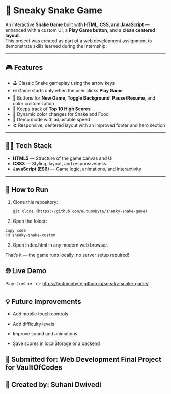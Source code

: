 # 🐍 Sneaky Snake Game 

An interactive **Snake Game** built with **HTML, CSS, and JavaScript** — enhanced with a custom UI, a **Play Game button**, and a **clean centered layout**.  
This project was created as part of a web development assignment to demonstrate skills learned during the internship.

---

## 🎮 Features

- 🕹️ Classic Snake gameplay using the arrow keys  
- ⏯️ Game starts only when the user clicks **Play Game**  
- 🧭 Buttons for **New Game**, **Toggle Background**, **Pause/Resume**, and color customization  
- 🧩 Keeps track of **Top 10 High Scores**  
- 🌈 Dynamic color changes for Snake and Food  
- 🧠 Demo mode with adjustable speed  
- ⚙️ Responsive, centered layout with an improved footer and hero section  

---

## 🧑‍💻 Tech Stack

- **HTML5** — Structure of the game canvas and UI  
- **CSS3** — Styling, layout, and responsiveness  
- **JavaScript (ES6)** — Game logic, animations, and interactivity  

---

## 🚀 How to Run

1. Clone this repository:
   ```bash
   git clone (https://github.com/autumnByte/sneaky-snake-game)
2. Open the folder:
```bash
Copy code
cd sneaky-snake-custom
```
3. Open index.html in any modern web browser.

That’s it — the game runs locally, no server setup required!

## 🌐 Live Demo
Play it online :
👉 https://autumnbyte.github.io/sneaky-snake-game/

## 💡 Future Improvements
- Add mobile touch controls

- Add difficulty levels

- Improve sound and animations

- Save scores in localStorage or a backend

## 🎯 Submitted for: Web Development Final Project for VaultOfCodes
## 📅 Created by: Suhani Dwivedi
